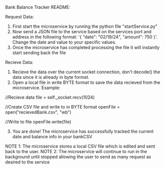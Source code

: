 Bank Balance Tracker README:

Request Data:

1. First start the microservice by running the python file "startService.py"
2. Now send a JSON file to the service based on the services port and address in the following format: '{ "date": "02/19/24", "amount": 750 }'. Change the date and value to your specific values.
3. Once the microservice has completed processing the file it will instantly start sending back the file


Recieve Data:

1. Recieve the data over the current socket connection, don't decode() the data since it is already in byte format.
2. Open a local file in write BYTE format to save the data recieved from the microservice. Example:

//Recieve data
file = self._socket.recv(1024)

//Create CSV file and write to in BYTE format
openFile = open("recievedBank.csv", "wb")

//Write to file
openFile.write(file)

3. You are done! The microservice has successfully tracked the current date and balance info in your bankCSV


NOTE 1: The microservice stores a local CSV file which is edited and sent back to the user.
NOTE 2: The microservice will continue to run in the background until stopped allowing the user to send as many request as desired to the service
